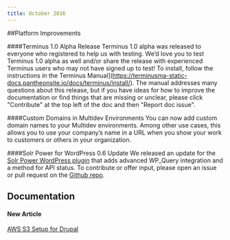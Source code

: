 ```yaml
---
title: October 2016
---
```

##Platform Improvements

####Terminus 1.0 Alpha Release
Terminus 1.0 alpha was released to everyone who registered to help us with testing. We’d love you to test Terminus 1.0 alpha as well and/or share the release with experienced Terminus users who may not have signed up to test! To install, follow the instructions in the Terminus Manual](https://terminusma-static-docs.pantheonsite.io/docs/terminus/install/). The manual addresses many questions about this release, but if you have ideas for how to improve the documentation or find things that are missing or unclear, please click "Contribute" at the top left of the doc and then "Report doc issue".


####Custom Domains in Multidev Environments
You can now add custom domain names to your Multidev environments. Among other use cases, this allows you to use your company’s name in a URL when you show your work to customers or others in your organization.


####Solr Power for WordPress 0.6 Update
We released an update for the [Solr Power WordPress plugin](https://wordpress.org/plugins/solr-power/) that adds advanced WP_Query integration and a method for API status. To contribute or offer input, please open an issue or pull request on the [Github repo](https://github.com/pantheon-systems/solr-power).

## Documentation

#### New Article


[AWS S3 Setup for Drupal](https://pantheon.io/docs/drupal-s3/)

